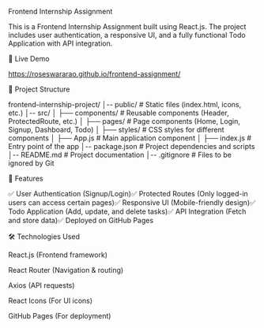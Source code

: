 Frontend Internship Assignment

This is a Frontend Internship Assignment built using React.js. The project includes user authentication, a responsive UI, and a fully functional Todo Application with API integration.

🚀 Live Demo

https://roseswararao.github.io/frontend-assignment/

📂 Project Structure

frontend-internship-project/
│-- public/              # Static files (index.html, icons, etc.)
│-- src/
│   ├── components/      # Reusable components (Header, ProtectedRoute, etc.)
│   ├── pages/           # Page components (Home, Login, Signup, Dashboard, Todo)
│   ├── styles/          # CSS styles for different components
│   ├── App.js           # Main application component
│   ├── index.js         # Entry point of the app
│-- package.json         # Project dependencies and scripts
│-- README.md            # Project documentation
│-- .gitignore           # Files to be ignored by Git

🎯 Features

✅ User Authentication (Signup/Login)✅ Protected Routes (Only logged-in users can access certain pages)✅ Responsive UI (Mobile-friendly design)✅ Todo Application (Add, update, and delete tasks)✅ API Integration (Fetch and store data)✅ Deployed on GitHub Pages

🛠️ Technologies Used

React.js (Frontend framework)

React Router (Navigation & routing)

Axios (API requests)

React Icons (For UI icons)

GitHub Pages (For deployment)
